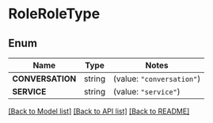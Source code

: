 # RoleRoleType

## Enum
Name | Type | Notes
------------ | ------------- | -------------
**CONVERSATION** | string | (value: `"conversation"`)
**SERVICE** | string | (value: `"service"`)


[[Back to Model list]](../README.md#documentation-for-models) [[Back to API list]](../README.md#documentation-for-api-endpoints) [[Back to README]](../README.md)


